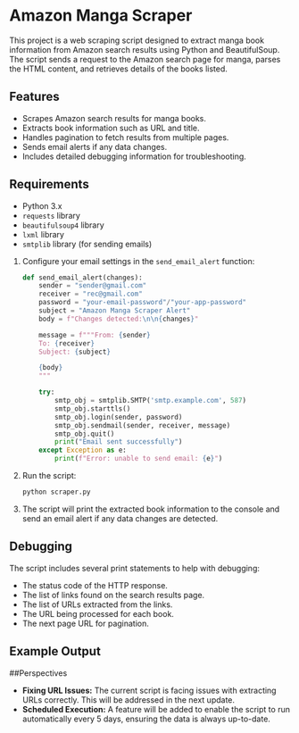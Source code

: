# Amazon Manga Scraper

This project is a web scraping script designed to extract manga book information from Amazon search results using Python and BeautifulSoup. The script sends a request to the Amazon search page for manga, parses the HTML content, and retrieves details of the books listed. 

## Features

- Scrapes Amazon search results for manga books.
- Extracts book information such as URL and title.
- Handles pagination to fetch results from multiple pages.
- Sends email alerts if any data changes.
- Includes detailed debugging information for troubleshooting.


## Requirements

- Python 3.x
- `requests` library
- `beautifulsoup4` library
- `lxml` library
- `smtplib` library (for sending emails)

1. Configure your email settings in the `send_email_alert` function:

    ```python
    def send_email_alert(changes):
        sender = "sender@gmail.com"
        receiver = "rec@gmail.com"
        password = "your-email-password"/"your-app-password"
        subject = "Amazon Manga Scraper Alert"
        body = f"Changes detected:\n\n{changes}"

        message = f"""From: {sender}
        To: {receiver}
        Subject: {subject}

        {body}
        """

        try:
            smtp_obj = smtplib.SMTP('smtp.example.com', 587)
            smtp_obj.starttls()
            smtp_obj.login(sender, password)
            smtp_obj.sendmail(sender, receiver, message)
            smtp_obj.quit()
            print("Email sent successfully")
        except Exception as e:
            print(f"Error: unable to send email: {e}")
    ```

3. Run the script:

    ```bash
    python scraper.py
    ```

4. The script will print the extracted book information to the console and send an email alert if any data changes are detected.

## Debugging

The script includes several print statements to help with debugging:

- The status code of the HTTP response.
- The list of links found on the search results page.
- The list of URLs extracted from the links.
- The URL being processed for each book.
- The next page URL for pagination.

## Example Output

##Perspectives
- **Fixing URL Issues:** The current script is facing issues with extracting URLs correctly. This will be addressed in the next update.
- **Scheduled Execution:** A feature will be added to enable the script to run automatically every 5 days, ensuring the data is always up-to-date.
